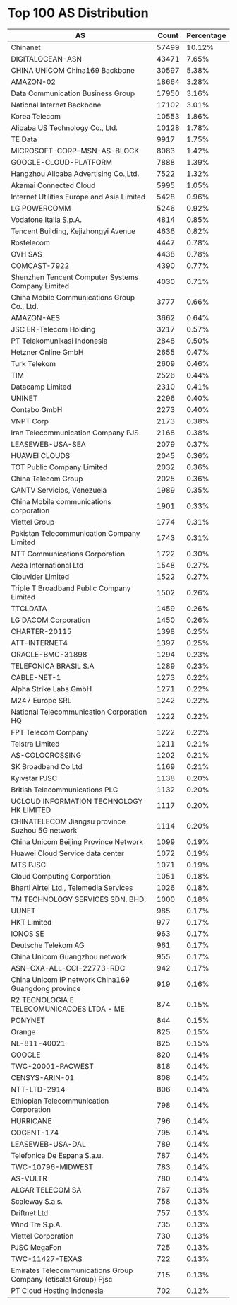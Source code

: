 # Top 100 AS Distribution
| AS | Count | Percentage |
|----|----|----|
| Chinanet | 57499 | 10.12% |
| DIGITALOCEAN-ASN | 43471 | 7.65% |
| CHINA UNICOM China169 Backbone | 30597 | 5.38% |
| AMAZON-02 | 18664 | 3.28% |
| Data Communication Business Group | 17950 | 3.16% |
| National Internet Backbone | 17102 | 3.01% |
| Korea Telecom | 10553 | 1.86% |
| Alibaba US Technology Co., Ltd. | 10128 | 1.78% |
| TE Data | 9917 | 1.75% |
| MICROSOFT-CORP-MSN-AS-BLOCK | 8083 | 1.42% |
| GOOGLE-CLOUD-PLATFORM | 7888 | 1.39% |
| Hangzhou Alibaba Advertising Co.,Ltd. | 7522 | 1.32% |
| Akamai Connected Cloud | 5995 | 1.05% |
| Internet Utilities Europe and Asia Limited | 5428 | 0.96% |
| LG POWERCOMM | 5246 | 0.92% |
| Vodafone Italia S.p.A. | 4814 | 0.85% |
| Tencent Building, Kejizhongyi Avenue | 4636 | 0.82% |
| Rostelecom | 4447 | 0.78% |
| OVH SAS | 4438 | 0.78% |
| COMCAST-7922 | 4390 | 0.77% |
| Shenzhen Tencent Computer Systems Company Limited | 4030 | 0.71% |
| China Mobile Communications Group Co., Ltd. | 3777 | 0.66% |
| AMAZON-AES | 3662 | 0.64% |
| JSC ER-Telecom Holding | 3217 | 0.57% |
| PT Telekomunikasi Indonesia | 2848 | 0.50% |
| Hetzner Online GmbH | 2655 | 0.47% |
| Turk Telekom | 2609 | 0.46% |
| TIM | 2526 | 0.44% |
| Datacamp Limited | 2310 | 0.41% |
| UNINET | 2296 | 0.40% |
| Contabo GmbH | 2273 | 0.40% |
| VNPT Corp | 2173 | 0.38% |
| Iran Telecommunication Company PJS | 2168 | 0.38% |
| LEASEWEB-USA-SEA | 2079 | 0.37% |
| HUAWEI CLOUDS | 2045 | 0.36% |
| TOT Public Company Limited | 2032 | 0.36% |
| China Telecom Group | 2025 | 0.36% |
| CANTV Servicios, Venezuela | 1989 | 0.35% |
| China Mobile communications corporation | 1901 | 0.33% |
| Viettel Group | 1774 | 0.31% |
| Pakistan Telecommunication Company Limited | 1743 | 0.31% |
| NTT Communications Corporation | 1722 | 0.30% |
| Aeza International Ltd | 1548 | 0.27% |
| Clouvider Limited | 1522 | 0.27% |
| Triple T Broadband Public Company Limited | 1502 | 0.26% |
| TTCLDATA | 1459 | 0.26% |
| LG DACOM Corporation | 1450 | 0.26% |
| CHARTER-20115 | 1398 | 0.25% |
| ATT-INTERNET4 | 1397 | 0.25% |
| ORACLE-BMC-31898 | 1294 | 0.23% |
| TELEFONICA BRASIL S.A | 1289 | 0.23% |
| CABLE-NET-1 | 1273 | 0.22% |
| Alpha Strike Labs GmbH | 1271 | 0.22% |
| M247 Europe SRL | 1242 | 0.22% |
| National Telecommunication Corporation HQ | 1222 | 0.22% |
| FPT Telecom Company | 1222 | 0.22% |
| Telstra Limited | 1211 | 0.21% |
| AS-COLOCROSSING | 1202 | 0.21% |
| SK Broadband Co Ltd | 1169 | 0.21% |
| Kyivstar PJSC | 1138 | 0.20% |
| British Telecommunications PLC | 1132 | 0.20% |
| UCLOUD INFORMATION TECHNOLOGY HK LIMITED | 1117 | 0.20% |
| CHINATELECOM Jiangsu province Suzhou 5G network | 1114 | 0.20% |
| China Unicom Beijing Province Network | 1099 | 0.19% |
| Huawei Cloud Service data center | 1072 | 0.19% |
| MTS PJSC | 1071 | 0.19% |
| Cloud Computing Corporation | 1051 | 0.18% |
| Bharti Airtel Ltd., Telemedia Services | 1026 | 0.18% |
| TM TECHNOLOGY SERVICES SDN. BHD. | 1000 | 0.18% |
| UUNET | 985 | 0.17% |
| HKT Limited | 977 | 0.17% |
| IONOS SE | 963 | 0.17% |
| Deutsche Telekom AG | 961 | 0.17% |
| China Unicom Guangzhou network | 955 | 0.17% |
| ASN-CXA-ALL-CCI-22773-RDC | 942 | 0.17% |
| China Unicom IP network China169 Guangdong province | 919 | 0.16% |
| R2 TECNOLOGIA E TELECOMUNICACOES LTDA - ME | 874 | 0.15% |
| PONYNET | 844 | 0.15% |
| Orange | 825 | 0.15% |
| NL-811-40021 | 825 | 0.15% |
| GOOGLE | 820 | 0.14% |
| TWC-20001-PACWEST | 818 | 0.14% |
| CENSYS-ARIN-01 | 808 | 0.14% |
| NTT-LTD-2914 | 806 | 0.14% |
| Ethiopian Telecommunication Corporation | 798 | 0.14% |
| HURRICANE | 796 | 0.14% |
| COGENT-174 | 795 | 0.14% |
| LEASEWEB-USA-DAL | 789 | 0.14% |
| Telefonica De Espana S.a.u. | 787 | 0.14% |
| TWC-10796-MIDWEST | 783 | 0.14% |
| AS-VULTR | 780 | 0.14% |
| ALGAR TELECOM SA | 767 | 0.13% |
| Scaleway S.a.s. | 758 | 0.13% |
| Driftnet Ltd | 757 | 0.13% |
| Wind Tre S.p.A. | 735 | 0.13% |
| Viettel Corporation | 730 | 0.13% |
| PJSC MegaFon | 725 | 0.13% |
| TWC-11427-TEXAS | 722 | 0.13% |
| Emirates Telecommunications Group Company (etisalat Group) Pjsc | 715 | 0.13% |
| PT Cloud Hosting Indonesia | 702 | 0.12% |
